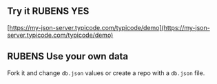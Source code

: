 ## Try it RUBENS YES

[https://my-json-server.typicode.com/typicode/demo](https://my-json-server.typicode.com/typicode/demo)

## RUBENS Use your own data

Fork it and change `db.json` values or create a repo with a `db.json` file.
